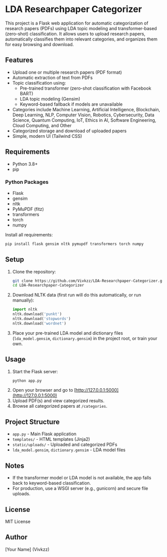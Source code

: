 # LDA Researchpaper Categorizer

This project is a Flask web application for automatic categorization of research papers (PDFs) using LDA topic modeling and transformer-based (zero-shot) classification. It allows users to upload research papers, automatically classifies them into relevant categories, and organizes them for easy browsing and download.

## Features
- Upload one or multiple research papers (PDF format)
- Automatic extraction of text from PDFs
- Topic classification using:
  - Pre-trained transformer (zero-shot classification with Facebook BART)
  - LDA topic modeling (Gensim)
  - Keyword-based fallback if models are unavailable
- Categories include Machine Learning, Artificial Intelligence, Blockchain, Deep Learning, NLP, Computer Vision, Robotics, Cybersecurity, Data Science, Quantum Computing, IoT, Ethics in AI, Software Engineering, Cloud Computing, and Other
- Categorized storage and download of uploaded papers
- Simple, modern UI (Tailwind CSS)

## Requirements
- Python 3.8+
- pip

### Python Packages
- Flask
- gensim
- nltk
- PyMuPDF (fitz)
- transformers
- torch
- numpy

Install all requirements:
```bash
pip install flask gensim nltk pymupdf transformers torch numpy
```

## Setup
1. Clone the repository:
   ```bash
   git clone https://github.com/Vivkzz/LDA-Researchpaper-Categorizer.git
   cd LDA-Researchpaper-Categorizer
   ```
2. Download NLTK data (first run will do this automatically, or run manually):
   ```python
   import nltk
   nltk.download('punkt')
   nltk.download('stopwords')
   nltk.download('wordnet')
   ```
3. Place your pre-trained LDA model and dictionary files (`lda_model.gensim`, `dictionary.gensim`) in the project root, or train your own.

## Usage
1. Start the Flask server:
   ```bash
   python app.py
   ```
2. Open your browser and go to [http://127.0.0.1:5000](http://127.0.0.1:5000)
3. Upload PDF(s) and view categorized results.
4. Browse all categorized papers at `/categories`.

## Project Structure
- `app.py` - Main Flask application
- `templates/` - HTML templates (Jinja2)
- `static/uploads/` - Uploaded and categorized PDFs
- `lda_model.gensim`, `dictionary.gensim` - LDA model files

## Notes
- If the transformer model or LDA model is not available, the app falls back to keyword-based classification.
- For production, use a WSGI server (e.g., gunicorn) and secure file uploads.

## License
MIT License

## Author
[Your Name] (Vivkzz)
